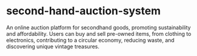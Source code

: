 # second-hand-auction-system
An online auction platform for secondhand goods, promoting sustainability and affordability. Users can buy and sell pre-owned items, from clothing to electronics, contributing to a circular economy, reducing waste, and discovering unique vintage treasures.
